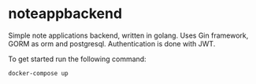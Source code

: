 # noteappbackend

Simple note applications backend, written in golang. Uses Gin framework, GORM as orm and postgresql. Authentication is done with JWT.
 
To get started run the following command:

```
docker-compose up
```

